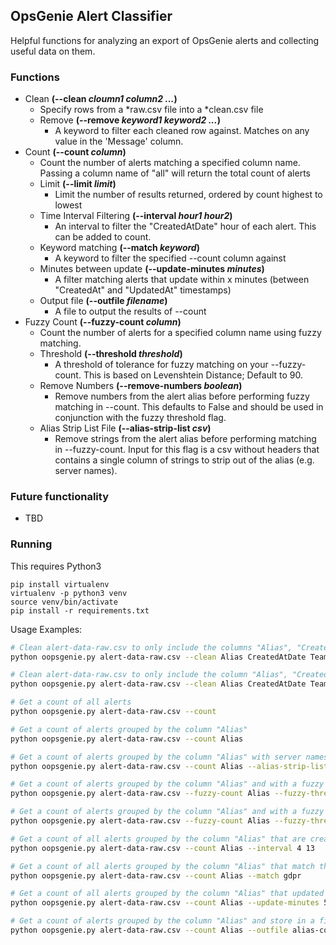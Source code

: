 ## OpsGenie Alert Classifier
Helpful functions for analyzing an export of OpsGenie alerts and collecting useful data on them.

### Functions
* Clean **(--clean _cloumn1_ _column2_ _..._)**
    * Specify rows from a *raw.csv file into a *clean.csv file
    * Remove **(--remove _keyword1_ _keyword2_ _..._)**
        * A keyword to filter each cleaned row against. Matches on any value in the 'Message' column.
* Count **(--count _column_)**
    * Count the number of alerts matching a specified column name. Passing a column name of "all" will return the total count of alerts
    * Limit **(--limit _limit_)**
        * Limit the number of results returned, ordered by count highest to lowest
    * Time Interval Filtering **(--interval _hour1_ _hour2_)**
        * An interval to filter the "CreatedAtDate" hour of each alert. This can be added to count.
    * Keyword matching **(--match _keyword_)**
        * A keyword to filter the specified --count column against
    * Minutes between update **(--update-minutes _minutes_)**
        * A filter matching alerts that update within x minutes (between "CreatedAt" and "UpdatedAt" timestamps)
    * Output file **(--outfile _filename_)**
        * A file to output the results of --count
* Fuzzy Count **(--fuzzy-count _column_)**
    * Count the number of alerts for a specified column name using fuzzy matching.
    * Threshold **(--threshold _threshold_)**
        * A threshold of tolerance for fuzzy matching on your --fuzzy-count. This is based on Levenshtein Distance; Default to 90.
    * Remove Numbers **(--remove-numbers _boolean_)**
        * Remove numbers from the alert alias before performing fuzzy matching in --count. This defaults to False and should be used in conjunction with the fuzzy threshold flag.
    * Alias Strip List File **(--alias-strip-list _csv_)**
        * Remove strings from the alert alias before performing matching in --fuzzy-count. Input for this flag is a csv without headers that contains a single column of strings to strip out of the alias (e.g. server names).


### Future functionality
* TBD

### Running
This requires Python3
```
pip install virtualenv
virtualenv -p python3 venv
source venv/bin/activate
pip install -r requirements.txt
```

Usage Examples:
```bash
# Clean alert-data-raw.csv to only include the columns "Alias", "CreatedAtDate", and "Teams" (creates alert-data-clean.csv)
python oopsgenie.py alert-data-raw.csv --clean Alias CreatedAtDate Teams

# Clean alert-data-raw.csv to only include the column "Alias", "CreatedAtDate", and "Teams" but exclude any message containing "staging"
python oopsgenie.py alert-data-raw.csv --clean Alias CreatedAtDate Teams --remove staging

# Get a count of all alerts
python oopsgenie.py alert-data-raw.csv --count

# Get a count of alerts grouped by the column "Alias"
python oopsgenie.py alert-data-raw.csv --count Alias

# Get a count of alerts grouped by the column "Alias" with server names stripped out
python oopsgenie.py alert-data-raw.csv --count Alias --alias-strip-list server_names.csv

# Get a count of alerts grouped by the column "Alias" and with a fuzzy matching threshold of 80%
python oopsgenie.py alert-data-raw.csv --fuzzy-count Alias --fuzzy-threshold 80

# Get a count of alerts grouped by the column "Alias" and with a fuzzy matching threshold of 90% and numbers removed from the alias before the fuzzy matching
python oopsgenie.py alert-data-raw.csv --fuzzy-count Alias --fuzzy-threshold 90 --remove-numbers True

# Get a count of all alerts grouped by the column "Alias" that are created between the hours of 04 and 13 (UTC)
python oopsgenie.py alert-data-raw.csv --count Alias --interval 4 13

# Get a count of all alerts grouped by the column "Alias" that match the keyword "gdpr"
python oopsgenie.py alert-data-raw.csv --count Alias --match gdpr

# Get a count of all alerts grouped by the column "Alias" that updated within 5 minutes of creation
python oopsgenie.py alert-data-raw.csv --count Alias --update-minutes 5

# Get a count of alerts grouped by the column "Alias" and store in a file named "alias-count.csv
python oopsgenie.py alert-data-raw.csv --count Alias --outfile alias-count.csv
```
